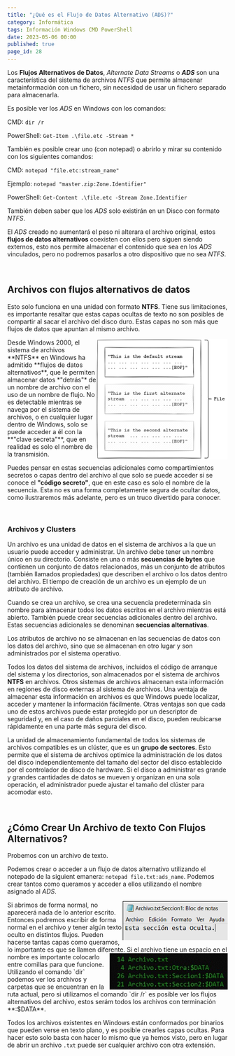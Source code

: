 ```yaml
---
title: "¿Qué es el Flujo de Datos Alternativo (ADS)?"
category: Informática
tags: Información Windows CMD PowerShell
date: 2023-05-06 00:00
published: true
page_id: 28
---
```


Los **Flujos Alternativos de Datos**, *Alternate Data Streams* o ***ADS*** son una característica del sistema de archivos *NTFS* que permite almacenar metainformación con un fichero, sin necesidad de usar un fichero separado para almacenarla.

Es posible ver los *ADS* en Windows con los comandos:

CMD: `dir /r`

PowerShell: `Get-Item .\file.etc -Stream *`

También es posible crear uno (con notepad) o abrirlo y mirar su contenido con los siguientes comandos:

CMD: `notepad "file.etc:stream_name"`

Ejemplo: `notepad "master.zip:Zone.Identifier"`

PowerShell: `Get-Content .\file.etc -Stream Zone.Identifier`

También deben saber que los *ADS* solo existirán en un Disco con formato *NTFS*.

El *ADS* creado no aumentará el peso ni alterara el archivo original, estos **flujos de datos alternativos** coexisten con ellos pero siguen siendo externos, esto nos permite almacenar el contenido que sea en los *ADS* vinculados, pero no podremos pasarlos a otro dispositivo que no sea *NTFS*.

<div id="Archivos-ADS"><br></div>

## Archivos con flujos alternativos de datos

Esto solo funciona en una unidad con formato **NTFS**. Tiene sus limitaciones, es importante resaltar que estas capas ocultas de texto no son posibles de compartir al sacar el archivo del disco duro. Estas capas no son más que flujos de datos que apuntan al mismo archivo.

<img class="general-img" src="/assets/images/028/alternate_data_streams_ADS.png" width="300" align="right">
Desde Windows 2000, el sistema de archivos **NTFS** en Windows ha admitido **flujos de datos alternativos**, que le permiten almacenar datos *"detrás"* de un nombre de archivo con el uso de un nombre de flujo. No es detectable mientras se navega por el sistema de archivos, o en cualquier lugar dentro de Windows, solo se puede acceder a él con la **"clave secreta"**, que en realidad es solo el nombre de la transmisión.

Puedes pensar en estas secuencias adicionales como compartimientos secretos o capas dentro del archivo al que solo se puede acceder si se conoce el **"código secreto"**, que en este caso es solo el nombre de la secuencia. Esta no es una forma completamente segura de ocultar datos, como ilustraremos más adelante, pero es un truco divertido para conocer.

<div id="Archivos-y-Clusters"><br></div>

### Archivos y Clusters

Un archivo es una unidad de datos en el sistema de archivos a la que un usuario puede acceder y administrar. Un archivo debe tener un nombre único en su directorio.
Consiste en una o más **secuencias de bytes** que contienen un conjunto de datos relacionados, más un conjunto de atributos (también llamados propiedades) que describen el archivo o los datos dentro del archivo. El tiempo de creación de un archivo es un ejemplo de un atributo de archivo.

Cuando se crea un archivo, se crea una secuencia predeterminada sin nombre para almacenar todos los datos escritos en el archivo mientras está abierto.
También puede crear secuencias adicionales dentro del archivo. Estas secuencias adicionales se denominan **secuencias alternativas**.

Los atributos de archivo no se almacenan en las secuencias de datos con los datos del archivo, sino que se almacenan en otro lugar y son administrados por el sistema operativo.

Todos los datos del sistema de archivos, incluidos el código de arranque del sistema y los directorios, son almacenados por el sistema de archivos **NTFS** en archivos. Otros sistemas de archivos almacenan esta información en regiones de disco externas al sistema de archivos.
Una ventaja de almacenar esta información en archivos es que Windows puede localizar, acceder y mantener la información fácilmente. Otras ventajas son que cada uno de estos archivos puede estar protegido por un descriptor de seguridad y, en el caso de daños parciales en el disco, pueden reubicarse rápidamente en una parte más segura del disco.

La unidad de almacenamiento fundamental de todos los sistemas de archivos compatibles es un clúster, que es un **grupo de sectores**.
Esto permite que el sistema de archivos optimice la administración de los datos del disco independientemente del tamaño del sector del disco establecido por el controlador de disco de hardware. Si el disco a administrar es grande y grandes cantidades de datos se mueven y organizan en una sola operación, el administrador puede ajustar el tamaño del clúster para acomodar esto.

<div id="Crear-Archivo-con-ADS"><br></div>

## ¿Cómo Crear Un Archivo de texto Con Flujos Alternativos?

Probemos con un archivo de texto.

Podemos crear o acceder a un flujo de datos alternativo utilizando el notepado de la siguient emanera: `notepad file.txt:ads_name`.
Podemos crear tantos como queramos y acceder a ellos utilizando el nombre asignado al *ADS*.

<img class="general-img" src="/assets/images/028/hidden_section.png" width="240" align="right">
Si abrimos de forma normal, no aparecerá nada de lo anterior escrito. Entonces podremos escribir de forma normal en el archivo y tener algún texto oculto en distintos flujos.
Pueden hacerse tantas capas como queramos, lo importante es que se llamen diferente.

<img class="general-img" src="/assets/images/028/command_dir-r.png" width="270" align="right">
Si el archivo tiene un espacio en el nombre es importante colocarlo entre comillas para que funcione.
Utilizando el comando `dir` podemos ver los archivos y carpetas que se encuentran en la ruta actual,
pero si utilizamos el comando `dir /r` es posible ver los flujos alternativos del archivo, estos serám todos los archivos con terminación **:$DATA**.

Todos los archivos existentes en Windows están conformados por binarios que pueden verse en texto plano, y es posible crearles capas ocultas. Para hacer esto solo basta con hacer lo mismo que ya hemos visto, pero en lugar de abrir un archivo `.txt` puede ser cualquier archivo con otra extensión.
